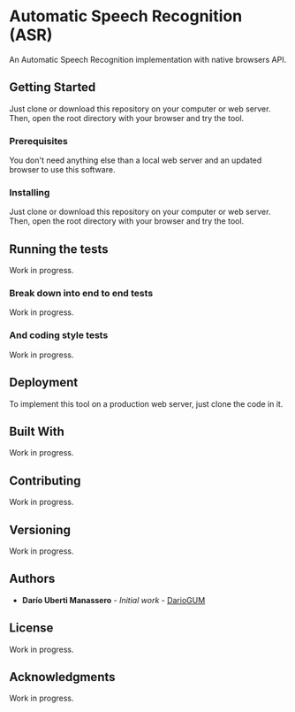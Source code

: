 # Automatic Speech Recognition (ASR)

An Automatic Speech Recognition implementation with native browsers API.

## Getting Started

Just clone or download this repository on your computer or web server. Then, open the root directory with your browser and try the tool.

### Prerequisites

You don't need anything else than a local web server and an updated browser to use this software.

### Installing

Just clone or download this repository on your computer or web server. Then, open the root directory with your browser and try the tool.

## Running the tests

Work in progress.

### Break down into end to end tests

Work in progress.

### And coding style tests

Work in progress.

## Deployment

To implement this tool on a production web server, just clone the code in it.

## Built With

Work in progress.

## Contributing

Work in progress.

## Versioning

Work in progress.

## Authors

* **Darío Uberti Manassero** - *Initial work* - [DarioGUM](https://github.com/dariogum)

## License

Work in progress.

## Acknowledgments

Work in progress.
